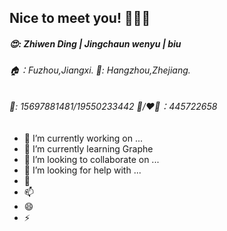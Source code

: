 ## Nice to meet you! 👋👋👋
##### 😍: Zhiwen Ding | Jingchaun wenyu | biu
###### 🏠：Fuzhou,Jiangxi.  🏫: Hangzhou,Zhejiang.
###### 
###### 🤺: 15697881481/19550233442   🐧/❤️‍🔥：445722658 
###### 



- 🔭 I’m currently working on ...
- 🌱 I’m currently learning Graphe
- 👯 I’m looking to collaborate on ...
- 🤔 I’m looking for help with ...
- 💬
- 📫 
- 😄 
- ⚡ 